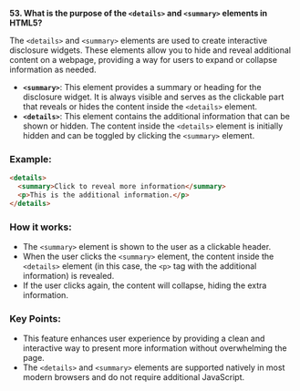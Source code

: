 **53. What is the purpose of the `<details>` and `<summary>` elements in HTML5?**

The `<details>` and `<summary>` elements are used to create interactive disclosure widgets. These elements allow you to hide and reveal additional content on a webpage, providing a way for users to expand or collapse information as needed. 

- **`<summary>`**: This element provides a summary or heading for the disclosure widget. It is always visible and serves as the clickable part that reveals or hides the content inside the `<details>` element.
- **`<details>`**: This element contains the additional information that can be shown or hidden. The content inside the `<details>` element is initially hidden and can be toggled by clicking the `<summary>` element.

### Example:
```html
<details>
  <summary>Click to reveal more information</summary>
  <p>This is the additional information.</p>
</details>
```

### How it works:
- The `<summary>` element is shown to the user as a clickable header.
- When the user clicks the `<summary>` element, the content inside the `<details>` element (in this case, the `<p>` tag with the additional information) is revealed.
- If the user clicks again, the content will collapse, hiding the extra information.

### Key Points:
- This feature enhances user experience by providing a clean and interactive way to present more information without overwhelming the page.
- The `<details>` and `<summary>` elements are supported natively in most modern browsers and do not require additional JavaScript.
